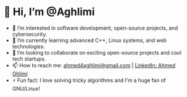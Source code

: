 # 👋 Hi, I’m @Aghlimi

- 👀 I’m interested in software development, open-source projects, and cybersecurity.
- 🌱 I’m currently learning advanced C++, Linux systems, and web technologies.
- 💞️ I’m looking to collaborate on exciting open-source projects and cool tech startups.
- 📫 How to reach me: [ahmed4aghlimi@gmail.com](mailto:ahmed4aghlimi@gmail.com) | [LinkedIn: Ahmed Ghlimi](https://www.linkedin.com/in/ahmed-ghlimi/)
- ⚡ Fun fact: I love solving tricky algorithms and I'm a huge fan of GNU/Linux!

<!---
Aghlimi/Aghlimi is a ✨ special ✨ repository because its `README.md` (this file) appears on your GitHub profile.
You can click the Preview link to take a look at your changes.
--->

